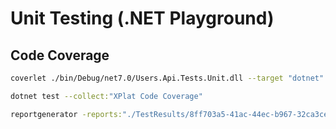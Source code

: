 # Unit Testing (.NET Playground)

## Code Coverage

```bash
coverlet ./bin/Debug/net7.0/Users.Api.Tests.Unit.dll --target "dotnet" --targetargs "test --no-build" --exclude "[*]Users.Api.Repositories*"'
```

```bash
dotnet test --collect:"XPlat Code Coverage"
```

```bash
reportgenerator -reports:"./TestResults/8ff703a5-41ac-44ec-b967-32ca3ce8f3f6/coverage.cobertura.xml" -targetdir:"codecoverage" -reporttypes:Html
```